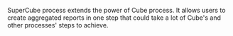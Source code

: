 SuperCube process extends the power of Cube process. 
It allows users to create aggregated reports in one step 
that could take a lot of Cube's and other processes' steps to achieve.
